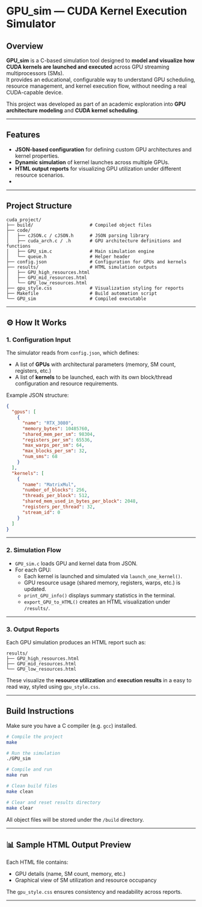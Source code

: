 # GPU_sim — CUDA Kernel Execution Simulator

## Overview
**GPU_sim** is a C-based simulation tool designed to **model and visualize how CUDA kernels are launched and executed** across GPU streaming multiprocessors (SMs).  
It provides an educational, configurable way to understand GPU scheduling, resource management, and kernel execution flow, without needing a real CUDA-capable device.

This project was developed as part of an academic exploration into **GPU architecture modeling** and **CUDA kernel scheduling**.

---

## Features

- **JSON-based configuration** for defining custom GPU architectures and kernel properties.  
- **Dynamic simulation** of kernel launches across multiple GPUs.  
- **HTML output reports** for visualizing GPU utilization under different resource scenarios.
- 
---

## Project Structure

```
cuda_project/
├── build/                     # Compiled object files
├── code/
│   ├── cJSON.c / cJSON.h      # JSON parsing library
│   ├── cuda_arch.c / .h       # GPU architecture definitions and functions
│   ├── GPU_sim.c              # Main simulation engine
│   └── queue.h                # Helper header
├── config.json                # Configuration for GPUs and kernels
├── results/                   # HTML simulation outputs
│   ├── GPU_high_resources.html
│   ├── GPU_mid_resources.html
│   └── GPU_low_resources.html
├── gpu_style.css              # Visualization styling for reports
├── Makefile                   # Build automation script
└── GPU_sim                    # Compiled executable
```

---

## ⚙️ How It Works

### 1. **Configuration Input**
The simulator reads from `config.json`, which defines:
- A list of **GPUs** with architectural parameters (memory, SM count, registers, etc.)
- A list of **kernels** to be launched, each with its own block/thread configuration and resource requirements.

Example JSON structure:
```json
{
  "gpus": [
    {
      "name": "RTX_3080",
      "memory_bytes": 10485760,
      "shared_mem_per_sm": 98304,
      "registers_per_sm": 65536,
      "max_warps_per_sm": 64,
      "max_blocks_per_sm": 32,
      "num_sms": 68
    }
  ],
  "kernels": [
    {
      "name": "MatrixMul",
      "number_of_blocks": 256,
      "threads_per_block": 512,
      "shared_mem_used_in_bytes_per_block": 2048,
      "registers_per_thread": 32,
      "stream_id": 0
    }
  ]
}
```

---

### 2. **Simulation Flow**
- `GPU_sim.c` loads GPU and kernel data from JSON.  
- For each GPU:
  - Each kernel is launched and simulated via `launch_one_kernel()`.  
  - GPU resource usage (shared memory, registers, warps, etc.) is updated.  
  - `print_GPU_info()` displays summary statistics in the terminal.  
  - `export_GPU_to_HTML()` creates an HTML visualization under `/results/`.  

---

### 3. **Output Reports**
Each GPU simulation produces an HTML report such as:
```
results/
├── GPU_high_resources.html
├── GPU_mid_resources.html
└── GPU_low_resources.html
```
These visualize the **resource utilization** and **execution results** in a easy to read way, styled using `gpu_style.css`.

---


## Build Instructions

Make sure you have a C compiler (e.g. `gcc`) installed.

```bash
# Compile the project
make

# Run the simulation
./GPU_sim

# Compile and run
make run

# Clean build files
make clean

# Clear and reset results directory
make clear
```

All object files will be stored under the `/build` directory.

---

## 📊 Sample HTML Output Preview

Each HTML file contains:
- GPU details (name, SM count, memory, etc.)
- Graphical view of SM utilization and resource occupancy

The `gpu_style.css` ensures consistency and readability across reports.


---
